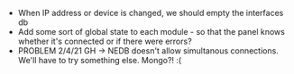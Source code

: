 * When IP address or device is changed, we should empty the interfaces db 
* Add some sort of global state to each module - so that the panel knows whether it's connected or if there were errors?
* PROBLEM 2/4/21 GH -> NEDB doesn't allow simultanous connections. We'll have to try something else. Mongo?! :(